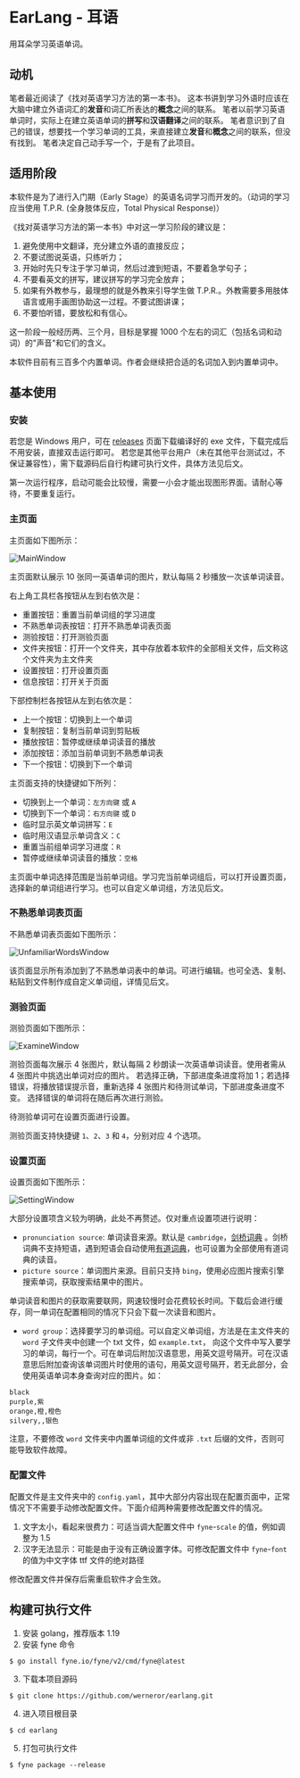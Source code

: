 # EarLang - 耳语

用耳朵学习英语单词。

## 动机

笔者最近阅读了《找对英语学习方法的第一本书》。
这本书讲到学习外语时应该在大脑中建立外语词汇的**发音**和词汇所表达的**概念**之间的联系。
笔者以前学习英语单词时，实际上在建立英语单词的**拼写**和**汉语翻译**之间的联系。
笔者意识到了自己的错误，想要找一个学习单词的工具，来直接建立**发音**和**概念**之间的联系，但没有找到。
笔者决定自己动手写一个，于是有了此项目。

## 适用阶段

本软件是为了进行入门期（Early Stage）的英语名词学习而开发的。（动词的学习应当使用 T.P.R. (全身肢体反应，Total Physical
Response)）

《找对英语学习方法的第一本书》中对这一学习阶段的建议是：

1. 避免使用中文翻译，充分建立外语的直接反应；
2. 不要试图说英语，只练听力；
3. 开始时先只专注于学习单词，然后过渡到短语，不要着急学句子；
4. 不要看英文的拼写，建议拼写的学习完全放弃；
5. 如果有外教参与，最理想的就是外教来引导学生做 T.P.R.。外教需要多用肢体语言或用手画图协助这一过程。不要试图讲课；
6. 不要怕听错，要放松和有信心。

这一阶段一般经历两、三个月，目标是掌握 1000 个左右的词汇（包括名词和动词）的"声音"和它们的含义。

本软件目前有三百多个内置单词。作者会继续把合适的名词加入到内置单词中。

## 基本使用

### 安装

若您是 Windows 用户，可在 [releases](https://github.com/werneror/earlang/releases) 页面下载编译好的 exe
文件，下载完成后不用安装，直接双击运行即可。
若您是其他平台用户（未在其他平台测试过，不保证兼容性），需下载源码后自行构建可执行文件，具体方法见后文。

第一次运行程序，启动可能会比较慢，需要一小会才能出现图形界面。请耐心等待，不要重复运行。

### 主页面

主页面如下图所示：

![MainWindow](https://user-images.githubusercontent.com/16622293/212705486-bbede8a4-abc9-4c1a-a449-8b6aa2ff3f26.png)

主页面默认展示 10 张同一英语单词的图片，默认每隔 2 秒播放一次该单词读音。

右上角工具栏各按钮从左到右依次是：

- 重置按钮：重置当前单词组的学习进度
- 不熟悉单词表按钮：打开不熟悉单词表页面
- 测验按钮：打开测验页面
- 文件夹按钮：打开一个文件夹，其中存放着本软件的全部相关文件，后文称这个文件夹为主文件夹
- 设置按钮：打开设置页面
- 信息按钮：打开关于页面

下部控制栏各按钮从左到右依次是：

- 上一个按钮：切换到上一个单词
- 复制按钮：复制当前单词到剪贴板
- 播放按钮：暂停或继续单词读音的播放
- 添加按钮：添加当前单词到不熟悉单词表
- 下一个按钮：切换到下一个单词

主页面支持的快捷键如下所列：

- 切换到上一个单词：`左方向键` 或 `A`
- 切换到下一个单词：`右方向键` 或 `D`
- 临时显示英文单词拼写：`E`
- 临时用汉语显示单词含义：`C`
- 重置当前组单词学习进度：`R`
- 暂停或继续单词读音的播放：`空格`

主页面中单词选择范围是当前单词组。学习完当前单词组后，可以打开设置页面，选择新的单词组进行学习。也可以自定义单词组，方法见后文。

### 不熟悉单词表页面

不熟悉单词表页面如下图所示：

![UnfamiliarWordsWindow](https://user-images.githubusercontent.com/16622293/212705778-57b4ab4a-0dad-4c76-8846-7a18d34838fd.png)

该页面显示所有添加到了不熟悉单词表中的单词。可进行编辑。也可全选、复制、粘贴到文件制作成自定义单词组，详情见后文。

### 测验页面

测验页面如下图所示：

![ExamineWindow](https://user-images.githubusercontent.com/16622293/212705898-d97cb923-2b8d-4233-850f-60609e0dd9ef.png)

测验页面每次展示 4 张图片，默认每隔 2 秒朗读一次英语单词读音。使用者需从 4 张图片中挑选出单词对应的图片。
若选择正确，下部进度条进度将加 1；若选择错误，将播放错误提示音，重新选择 4 张图片和待测试单词，下部进度条进度不变。
选择错误的单词将在随后再次进行测验。

待测验单词可在设置页面进行设置。

测验页面支持快捷键 `1`、`2`、`3` 和 `4`，分别对应 4 个选项。

### 设置页面

设置页面如下图所示：

![SettingWindow](https://user-images.githubusercontent.com/16622293/212705612-c1834928-9711-4bb5-85a2-e080c7046572.png)

大部分设置项含义较为明确，此处不再赘述。仅对重点设置项进行说明：

- `pronunciation source`: 单词读音来源。默认是 `cambridge`，[剑桥词典](https://dictionary.cambridge.org/)
  。剑桥词典不支持短语，遇到短语会自动使用[有道词典](https://www.youdao.com/)，也可设置为全部使用有道词典的读音。
- `picture source`：单词图片来源。目前只支持 `bing`，使用必应图片搜索引擎搜索单词，获取搜索结果中的图片。

单词读音和图片的获取需要联网，网速较慢时会花费较长时间。下载后会进行缓存，同一单词在配置相同的情况下只会下载一次读音和图片。

- `word group`：选择要学习的单词组。可以自定义单词组，方法是在主文件夹的 `word` 子文件夹中创建一个 txt
  文件，如 `example.txt`，
  向这个文件中写入要学习的单词，每行一个。可在单词后附加汉语意思，用英文逗号隔开。可在汉语意思后附加查询该单词图片时使用的语句，用英文逗号隔开，若无此部分，会使用英语单词本身查询对应的图片。如：

```
black
purple,紫
orange,橙,橙色
silvery,,银色
```

注意，不要修改 `word` 文件夹中内置单词组的文件或非 `.txt` 后缀的文件，否则可能导致软件故障。

### 配置文件

配置文件是主文件夹中的 `config.yaml`，其中大部分内容出现在配置页面中，正常情况下不需要手动修改配置文件。下面介绍两种需要修改配置文件的情况。

1. 文字太小，看起来很费力：可适当调大配置文件中 `fyne`-`scale` 的值，例如调整为 1.5
2. 汉字无法显示：可能是由于没有正确设置字体。可修改配置文件中 `fyne`-`font` 的值为中文字体 ttf 文件的绝对路径

修改配置文件并保存后需重启软件才会生效。

## 构建可执行文件

1. 安装 golang，推荐版本 1.19
2. 安装 fyne 命令

```
$ go install fyne.io/fyne/v2/cmd/fyne@latest
```

3. 下载本项目源码

```
$ git clone https://github.com/werneror/earlang.git
```

4. 进入项目根目录

```
$ cd earlang
```

5. 打包可执行文件

```
$ fyne package --release
```
